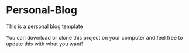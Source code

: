 # Personal-Blog

This is a personal blog template

You can download or clone this project on your computer and feel free to update this with what you want!
